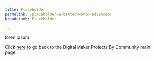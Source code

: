 ```yaml
---
title: Placeholder
permalink: /placeholder-a-better-world-advanced/
breadcrumb: Placeholder

---
```



loren ipsum

Click [here](/in-schools/digital-maker/projects/) to go back to the Digital Maker Projects By Community main page.
